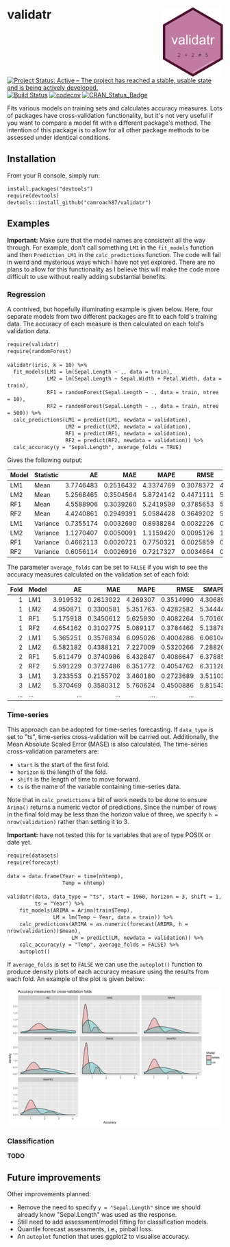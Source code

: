 # validatr <img src="man/figures/logo.png" align="right" width="140" />

[![Project Status: Active – The project has reached a stable, usable state and is being actively developed.](http://www.repostatus.org/badges/latest/active.svg)](http://www.repostatus.org/#active)
[![Build Status](https://travis-ci.org/camroach87/validatr.svg?branch=master)](https://travis-ci.org/camroach87/validatr)
[![codecov](https://codecov.io/github/camroach87/validatr/branch/master/graphs/badge.svg)](https://codecov.io/github/camroach87/validatr)
[![CRAN_Status_Badge](http://www.r-pkg.org/badges/version/validatr)](https://CRAN.R-project.org/package=validatr)


Fits various models on training sets and calculates accuracy measures. Lots of packages have cross-validation functionality, but it's not very useful if you want to compare a model fit with a different package's method. The intention of this package is to allow for all other package methods to be assessed under identical conditions.

## Installation

From your R console, simply run:

```{r}
install.packages("devtools")
require(devtools)
devtools::install_github("camroach87/validatr")
```

## Examples

__Important:__ Make sure that the model names are consistent all the way through. For example, don't call something `LM1` in the `fit_models` function and then `Prediction_LM1` in the `calc_predictions` function. The code will fail in weird and mysterious ways which I have not yet explored. There are no plans to allow for this functionality as I believe this will make the code more difficult to use without really adding substantial benefits.

### Regression

A contrived, but hopefully illuminating example is given below. Here, four separate models from two different packages are fit to each fold's training data. The accuracy of each measure is then calculated on each fold's validation data.


```{r}
require(validatr)
require(randomForest)

validatr(iris, k = 10) %>%
  fit_models(LM1 = lm(Sepal.Length ~ ., data = train),
             LM2 = lm(Sepal.Length ~ Sepal.Width + Petal.Width, data = train),
             RF1 = randomForest(Sepal.Length ~ ., data = train, ntree = 10),
             RF2 = randomForest(Sepal.Length ~ ., data = train, ntree = 500)) %>%
  calc_predictions(LM1 = predict(LM1, newdata = validation),
                   LM2 = predict(LM2, newdata = validation),
                   RF1 = predict(RF1, newdata = validation),
                   RF2 = predict(RF2, newdata = validation)) %>%
  calc_accuracy(y = "Sepal.Length", average_folds = TRUE)
```

Gives the following output:

|Model |Statistic |        AE|       MAE|      MAPE|      RMSE|    SMAPE1|    SMAPE2|
|:-----|:---------|---------:|---------:|---------:|---------:|---------:|---------:|
|LM1   |Mean      | 3.7746483| 0.2516432| 4.3374769| 0.3078372| 4.3187187| 4.3187187|
|LM2   |Mean      | 5.2568465| 0.3504564| 5.8724142| 0.4471111| 5.8449199| 5.8449199|
|RF1   |Mean      | 4.5588906| 0.3039260| 5.2419599| 0.3785653| 5.1898804| 5.1898804|
|RF2   |Mean      | 4.4240861| 0.2949391| 5.0584428| 0.3649202| 5.0241899| 5.0241899|
|LM1   |Variance  | 0.7355174| 0.0032690| 0.8938284| 0.0032226| 0.9062686| 0.9062686|
|LM2   |Variance  | 1.1270407| 0.0050091| 1.1159420| 0.0095126| 1.0907444| 1.0907444|
|RF1   |Variance  | 0.4662113| 0.0020721| 0.7750321| 0.0025859| 0.7230052| 0.7230052|
|RF2   |Variance  | 0.6056114| 0.0026916| 0.7217327| 0.0034664| 0.7250793| 0.7250793|


The parameter `average_folds` can be set to `FALSE` if you wish to see the accuracy measures calculated on the validation set of each fold:

| Fold|Model |       AE|       MAE|     MAPE|      RMSE|   SMAPE1|   SMAPE2|
|----:|:-----|--------:|---------:|--------:|---------:|--------:|--------:|
|    1|LM1   | 3.919532| 0.2613022| 4.269307| 0.3514990| 4.306895| 4.306895|
|    1|LM2   | 4.950871| 0.3300581| 5.351763| 0.4282582| 5.344440| 5.344440|
|    1|RF1   | 5.175918| 0.3450612| 5.625830| 0.4082264| 5.701605| 5.701605|
|    1|RF2   | 4.654162| 0.3102775| 5.089117| 0.3784462| 5.138789| 5.138789|
|    2|LM1   | 5.365251| 0.3576834| 6.095026| 0.4004286| 6.061043| 6.061043|
|    2|LM2   | 6.582182| 0.4388121| 7.227009| 0.5320266| 7.288201| 7.288201|
|    2|RF1   | 5.611479| 0.3740986| 6.432847| 0.4086647| 6.378851| 6.378851|
|    2|RF2   | 5.591229| 0.3727486| 6.351772| 0.4054762| 6.311282| 6.311282|
|    3|LM1   | 3.233553| 0.2155702| 3.460180| 0.2723689| 3.511033| 3.511033|
|    3|LM2   | 5.370469| 0.3580312| 5.760624| 0.4500886| 5.815435| 5.815435|
|  ...|   ...|      ...|       ...|      ...|       ...|      ...|      ...|


### Time-series

This approach can be adopted for time-series forecasting. If `data_type` is set to "ts", time-series cross-validation will be carried out. Additionally, the Mean Absolute Scaled Error (MASE) is also calculated. The time-series cross-validation parameters are:

* `start` is the start of the first fold.
* `horizon` is the length of the fold. 
* `shift` is the length of time to move forward.
* `ts` is the name of the variable containing time-series data.

Note that in `calc_predictions` a bit of work needs to be done to ensure `Arima()` returns a numeric vector of predictions. Since the number of rows in the final fold may be less than the horizon value of three, we specify `h = nrow(validation)` rather than setting it to 3.

__Important:__ have not tested this for ts variables that are of type POSIX or date yet.

```{r}
require(datasets)
require(forecast)

data = data.frame(Year = time(nhtemp),
                  Temp = nhtemp)

validatr(data, data_type = "ts", start = 1960, horizon = 3, shift = 1,
         ts = "Year") %>% 
    fit_models(ARIMA = Arima(train$Temp),
               LM = lm(Temp ~ Year, data = train)) %>% 
    calc_predictions(ARIMA = as.numeric(forecast(ARIMA, h = nrow(validation))$mean),
                     LM = predict(LM, newdata = validation)) %>% 
    calc_accuracy(y = "Temp", average_folds = FALSE) %>% 
    autoplot()
```

If `average_folds` is set to `FALSE` we can use the `autoplot()` function to produce density plots of each accuracy measure using the results from each fold. An example of the plot is given below:

![](man/figures/autoplot-example.png)

### Classification

__TODO__

## Future improvements

Other improvements planned:

* Remove the need to specify `y = "Sepal.Length"` since we should already know "Sepal.Length" was used as the response.
* Still need to add assessment/model fitting for classification models.
* Quantile forecast assessments, i.e., pinball loss.
* An `autoplot` function that uses ggplot2 to visualise accuracy.
